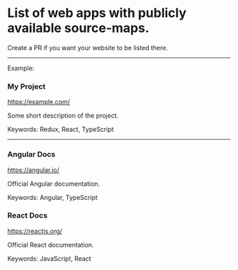 # List of web apps with publicly available source-maps.

Create a PR if you want your website to be listed there.

---

Example:
### My Project
https://example.com/

Some short description of the project.

Keywords: Redux, React, TypeScript

---

### Angular Docs
https://angular.io/

Official Angular documentation.

Keywords: Angular, TypeScript


### React Docs
https://reactjs.org/

Official React documentation.

Keywords: JavaScript, React
